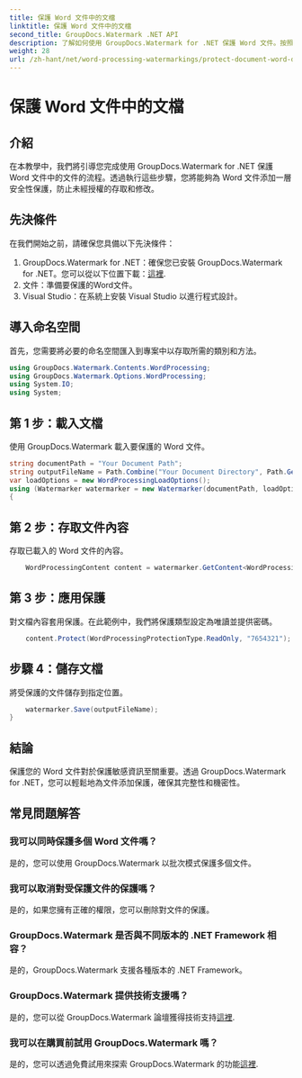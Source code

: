 ```yaml
---
title: 保護 Word 文件中的文檔
linktitle: 保護 Word 文件中的文檔
second_title: GroupDocs.Watermark .NET API
description: 了解如何使用 GroupDocs.Watermark for .NET 保護 Word 文件。按照我們的逐步教學輕鬆增強文件的安全性。
weight: 28
url: /zh-hant/net/word-processing-watermarkings/protect-document-word-docs/
---
```


# 保護 Word 文件中的文檔

## 介紹
在本教學中，我們將引導您完成使用 GroupDocs.Watermark for .NET 保護 Word 文件中的文件的流程。透過執行這些步驟，您將能夠為 Word 文件添加一層安全性保護，防止未經授權的存取和修改。
## 先決條件
在我們開始之前，請確保您具備以下先決條件：
1.  GroupDocs.Watermark for .NET：確保您已安裝 GroupDocs.Watermark for .NET。您可以從以下位置下載：[這裡](https://releases.groupdocs.com/Watermark/net/).
2. 文件：準備要保護的Word文件。
3. Visual Studio：在系統上安裝 Visual Studio 以進行程式設計。

## 導入命名空間
首先，您需要將必要的命名空間匯入到專案中以存取所需的類別和方法。
```csharp
using GroupDocs.Watermark.Contents.WordProcessing;
using GroupDocs.Watermark.Options.WordProcessing;
using System.IO;
using System;
```
## 第 1 步：載入文檔
使用 GroupDocs.Watermark 載入要保護的 Word 文件。
```csharp
string documentPath = "Your Document Path";
string outputFileName = Path.Combine("Your Document Directory", Path.GetFileName(documentPath));
var loadOptions = new WordProcessingLoadOptions();
using (Watermarker watermarker = new Watermarker(documentPath, loadOptions))
{
```
## 第 2 步：存取文件內容
存取已載入的 Word 文件的內容。
```csharp
    WordProcessingContent content = watermarker.GetContent<WordProcessingContent>();
```
## 第 3 步：應用保護
對文檔內容套用保護。在此範例中，我們將保護類型設定為唯讀並提供密碼。
```csharp
    content.Protect(WordProcessingProtectionType.ReadOnly, "7654321");
```
## 步驟 4：儲存文檔
將受保護的文件儲存到指定位置。
```csharp
    watermarker.Save(outputFileName);
}
```

## 結論
保護您的 Word 文件對於保護敏感資訊至關重要。透過 GroupDocs.Watermark for .NET，您可以輕鬆地為文件添加保護，確保其完整性和機密性。
## 常見問題解答
### 我可以同時保護多個 Word 文件嗎？
是的，您可以使用 GroupDocs.Watermark 以批次模式保護多個文件。
### 我可以取消對受保護文件的保護嗎？
是的，如果您擁有正確的權限，您可以刪除對文件的保護。
### GroupDocs.Watermark 是否與不同版本的 .NET Framework 相容？
是的，GroupDocs.Watermark 支援各種版本的 .NET Framework。
### GroupDocs.Watermark 提供技術支援嗎？
是的，您可以從 GroupDocs.Watermark 論壇獲得技術支持[這裡](https://forum.groupdocs.com/c/watermark/19).
### 我可以在購買前試用 GroupDocs.Watermark 嗎？
是的，您可以透過免費試用來探索 GroupDocs.Watermark 的功能[這裡](https://releases.groupdocs.com/).
